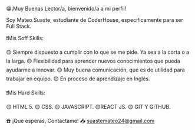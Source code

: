 😁¡Muy Buenas Lector/a, bienvenido/a a mi perfil!

Soy Mateo Suaste, estudiante de CoderHouse, específicamente para ser Full Stack.

❗Mis Soff Skills:

🟡 Siempre dispuesto a cumplir con lo que se me pide. Ya sea a la corta o a la larga.
🟡 Flexibilidad para aprender nuevos conocimientos que pueda ayudarme a innovar. 
🟡 Muy buena comunicación, que es de utilidad para trabajar en equipo.
🟡 En proceso de aprendizaje en Inglés.

❗Mis Hard Skills:

🟡 HTML 5.
🟡 CSS.
🟡 JAVASCRIPT.
🟡REACT JS.
🟡 GIT Y GITHUB.

☎️ ¡Que esperas, Contactame!
📥 suastemateo24@gmail.com

